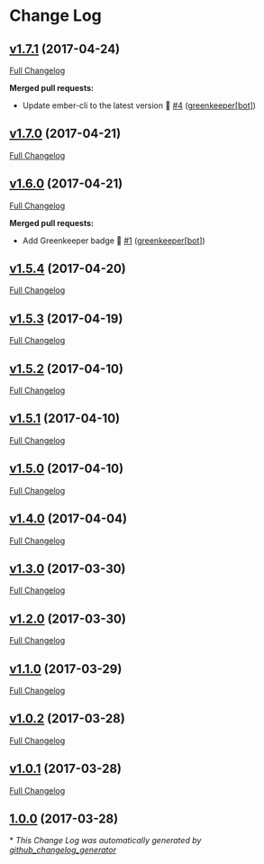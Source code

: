 # Change Log

## [v1.7.1](https://github.com/shuriu/ember-do-forms/tree/v1.7.1) (2017-04-24)
[Full Changelog](https://github.com/shuriu/ember-do-forms/compare/v1.7.0...v1.7.1)

**Merged pull requests:**

- Update ember-cli to the latest version 🚀 [\#4](https://github.com/shuriu/ember-do-forms/pull/4) ([greenkeeper[bot]](https://github.com/integration/greenkeeper))

## [v1.7.0](https://github.com/shuriu/ember-do-forms/tree/v1.7.0) (2017-04-21)
[Full Changelog](https://github.com/shuriu/ember-do-forms/compare/v1.6.0...v1.7.0)

## [v1.6.0](https://github.com/shuriu/ember-do-forms/tree/v1.6.0) (2017-04-21)
[Full Changelog](https://github.com/shuriu/ember-do-forms/compare/v1.5.4...v1.6.0)

**Merged pull requests:**

- Add Greenkeeper badge 🌴 [\#1](https://github.com/shuriu/ember-do-forms/pull/1) ([greenkeeper[bot]](https://github.com/integration/greenkeeper))

## [v1.5.4](https://github.com/shuriu/ember-do-forms/tree/v1.5.4) (2017-04-20)
[Full Changelog](https://github.com/shuriu/ember-do-forms/compare/v1.5.3...v1.5.4)

## [v1.5.3](https://github.com/shuriu/ember-do-forms/tree/v1.5.3) (2017-04-19)
[Full Changelog](https://github.com/shuriu/ember-do-forms/compare/v1.5.2...v1.5.3)

## [v1.5.2](https://github.com/shuriu/ember-do-forms/tree/v1.5.2) (2017-04-10)
[Full Changelog](https://github.com/shuriu/ember-do-forms/compare/v1.5.1...v1.5.2)

## [v1.5.1](https://github.com/shuriu/ember-do-forms/tree/v1.5.1) (2017-04-10)
[Full Changelog](https://github.com/shuriu/ember-do-forms/compare/v1.5.0...v1.5.1)

## [v1.5.0](https://github.com/shuriu/ember-do-forms/tree/v1.5.0) (2017-04-10)
[Full Changelog](https://github.com/shuriu/ember-do-forms/compare/v1.4.0...v1.5.0)

## [v1.4.0](https://github.com/shuriu/ember-do-forms/tree/v1.4.0) (2017-04-04)
[Full Changelog](https://github.com/shuriu/ember-do-forms/compare/v1.3.0...v1.4.0)

## [v1.3.0](https://github.com/shuriu/ember-do-forms/tree/v1.3.0) (2017-03-30)
[Full Changelog](https://github.com/shuriu/ember-do-forms/compare/v1.2.0...v1.3.0)

## [v1.2.0](https://github.com/shuriu/ember-do-forms/tree/v1.2.0) (2017-03-30)
[Full Changelog](https://github.com/shuriu/ember-do-forms/compare/v1.1.0...v1.2.0)

## [v1.1.0](https://github.com/shuriu/ember-do-forms/tree/v1.1.0) (2017-03-29)
[Full Changelog](https://github.com/shuriu/ember-do-forms/compare/v1.0.2...v1.1.0)

## [v1.0.2](https://github.com/shuriu/ember-do-forms/tree/v1.0.2) (2017-03-28)
[Full Changelog](https://github.com/shuriu/ember-do-forms/compare/v1.0.1...v1.0.2)

## [v1.0.1](https://github.com/shuriu/ember-do-forms/tree/v1.0.1) (2017-03-28)
[Full Changelog](https://github.com/shuriu/ember-do-forms/compare/1.0.0...v1.0.1)

## [1.0.0](https://github.com/shuriu/ember-do-forms/tree/1.0.0) (2017-03-28)


\* *This Change Log was automatically generated by [github_changelog_generator](https://github.com/skywinder/Github-Changelog-Generator)*